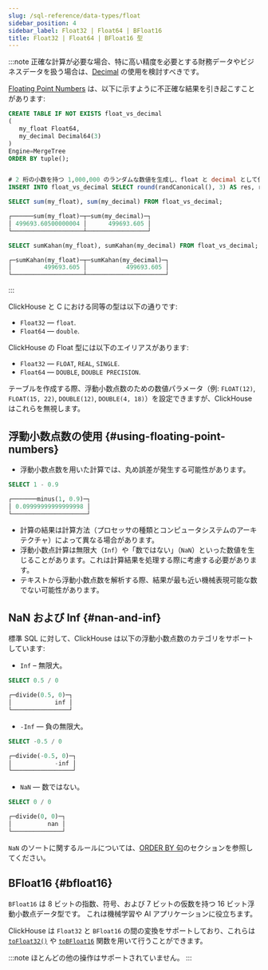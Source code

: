 ```yaml
---
slug: /sql-reference/data-types/float
sidebar_position: 4
sidebar_label: Float32 | Float64 | BFloat16
title: Float32 | Float64 | BFloat16 型
---
```


:::note
正確な計算が必要な場合、特に高い精度を必要とする財務データやビジネスデータを扱う場合は、[Decimal](../data-types/decimal.md) の使用を検討すべきです。

[Floating Point Numbers](https://en.wikipedia.org/wiki/IEEE_754) は、以下に示すように不正確な結果を引き起こすことがあります:

```sql
CREATE TABLE IF NOT EXISTS float_vs_decimal
(
   my_float Float64,
   my_decimal Decimal64(3)
)
Engine=MergeTree
ORDER BY tuple();


# 2 桁の小数を持つ 1,000,000 のランダムな数値を生成し、float と decimal として保存する
INSERT INTO float_vs_decimal SELECT round(randCanonical(), 3) AS res, res FROM system.numbers LIMIT 1000000;
```
```sql
SELECT sum(my_float), sum(my_decimal) FROM float_vs_decimal;

┌──────sum(my_float)─┬─sum(my_decimal)─┐
│ 499693.60500000004 │      499693.605 │
└────────────────────┴─────────────────┘

SELECT sumKahan(my_float), sumKahan(my_decimal) FROM float_vs_decimal;

┌─sumKahan(my_float)─┬─sumKahan(my_decimal)─┐
│         499693.605 │           499693.605 │
└────────────────────┴──────────────────────┘
```
:::

ClickHouse と C における同等の型は以下の通りです:

- `Float32` — `float`.
- `Float64` — `double`.

ClickHouse の Float 型には以下のエイリアスがあります:

- `Float32` — `FLOAT`, `REAL`, `SINGLE`.
- `Float64` — `DOUBLE`, `DOUBLE PRECISION`.

テーブルを作成する際、浮動小数点数のための数値パラメータ（例: `FLOAT(12)`, `FLOAT(15, 22)`, `DOUBLE(12)`, `DOUBLE(4, 18)`）を設定できますが、ClickHouse はこれらを無視します。

## 浮動小数点数の使用 {#using-floating-point-numbers}

- 浮動小数点数を用いた計算では、丸め誤差が発生する可能性があります。

<!-- -->

``` sql
SELECT 1 - 0.9

┌───────minus(1, 0.9)─┐
│ 0.09999999999999998 │
└─────────────────────┘
```

- 計算の結果は計算方法（プロセッサの種類とコンピュータシステムのアーキテクチャ）によって異なる場合があります。
- 浮動小数点計算は無限大（`Inf`）や「数ではない」（`NaN`）といった数値を生じることがあります。これは計算結果を処理する際に考慮する必要があります。
- テキストから浮動小数点数を解析する際、結果が最も近い機械表現可能な数でない可能性があります。

## NaN および Inf {#nan-and-inf}

標準 SQL に対して、ClickHouse は以下の浮動小数点数のカテゴリをサポートしています:

- `Inf` – 無限大。

<!-- -->

``` sql
SELECT 0.5 / 0

┌─divide(0.5, 0)─┐
│            inf │
└────────────────┘
```

- `-Inf` — 負の無限大。

<!-- -->

``` sql
SELECT -0.5 / 0

┌─divide(-0.5, 0)─┐
│            -inf │
└─────────────────┘
```

- `NaN` — 数ではない。

<!-- -->

``` sql
SELECT 0 / 0

┌─divide(0, 0)─┐
│          nan │
└──────────────┘
```

`NaN` のソートに関するルールについては、[ORDER BY 句](../../sql-reference/statements/select/order-by.md)のセクションを参照してください。

## BFloat16 {#bfloat16}

`BFloat16` は 8 ビットの指数、符号、および 7 ビットの仮数を持つ 16 ビット浮動小数点データ型です。
これは機械学習や AI アプリケーションに役立ちます。

ClickHouse は `Float32` と `BFloat16` の間の変換をサポートしており、これらは [`toFloat32()`](../functions/type-conversion-functions.md/#tofloat32) や [`toBFloat16`](../functions/type-conversion-functions.md/#tobfloat16) 関数を用いて行うことができます。

:::note
ほとんどの他の操作はサポートされていません。
:::
